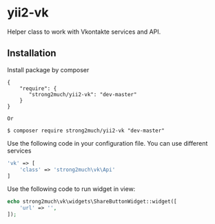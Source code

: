 # yii2-vk

Helper class to work with Vkontakte services and API.

Installation
------------

Install package by composer
```composer
{
    "require": {
       "strong2much/yii2-vk": "dev-master"
    }
}

Or

$ composer require strong2much/yii2-vk "dev-master"
```

Use the following code in your configuration file. You can use different services
```php
'vk' => [
    'class' => 'strong2much\vk\Api'
]
```

Use the following code to run widget in view:
```php
echo strong2much\vk\widgets\ShareButtonWidget::widget([
    'url' => '',
]);
```
